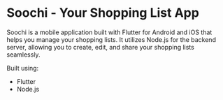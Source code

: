 # Soochi - Your Shopping List App
Soochi is a mobile application built with Flutter for Android and iOS that helps you manage your shopping lists. It utilizes Node.js for the backend server, allowing you to create, edit, and share your shopping lists seamlessly.

Built using:
- Flutter
- Node.js